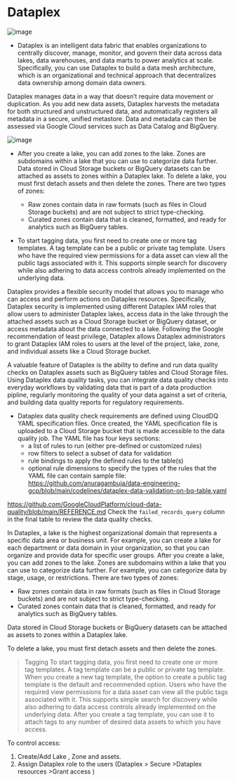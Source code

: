 # Dataplex

![image](https://github.com/user-attachments/assets/79be532d-24f5-458e-93d8-17e56c4d3dac)

- Dataplex is an intelligent data fabric that enables organizations to centrally discover, manage, monitor, and govern their data across data lakes, data warehouses, and data marts to power analytics at scale. Specifically, you can use Dataplex to build a data mesh architecture, which is an organizational and technical approach that decentralizes data ownership among domain data owners.

Dataplex manages data in a way that doesn’t require data movement or duplication. As you add new data assets, Dataplex harvests the metadata for both structured and unstructured data, and automatically registers all metadata in a secure, unified metastore. Data and metadata can then be assessed via Google Cloud services such as Data Catalog and BigQuery.

![image](https://github.com/user-attachments/assets/cb688470-b9d6-47d3-86d4-bc75190acda5)


- After you create a lake, you can add zones to the lake. Zones are subdomains within a lake that you can use to categorize data further. Data stored in Cloud Storage buckets or BigQuery datasets can be attached as assets to zones within a Dataplex lake. To delete a lake, you must first detach assets and then delete the zones. There are two types of zones:
  - Raw zones contain data in raw formats (such as files in Cloud Storage buckets) and are not subject to strict type-checking.
  - Curated zones contain data that is cleaned, formatted, and ready for analytics such as BigQuery tables.
 
- To start tagging data, you first need to create one or more tag templates. A tag template can be a public or private tag template. Users who have the required view permissions for a data asset can view all the public tags associated with it. This supports simple search for discovery while also adhering to data access controls already implemented on the underlying data.

Dataplex provides a flexible security model that allows you to manage who can access and perform actions on Dataplex resources. Specifically, Dataplex security is implemented using different Dataplex IAM roles that allow users to administer Dataplex lakes, access data in the lake through the attached assets such as a Cloud Storage bucket or BigQuery dataset, or access metadata about the data connected to a lake.
Following the Google recommendation of least privilege, Dataplex allows Dataplex administrators to grant Dataplex IAM roles to users at the level of the project, lake, zone, and individual assets like a Cloud Storage bucket.

A valuable feature of Dataplex is the ability to define and run data quality checks on Dataplex assets such as BigQuery tables and Cloud Storage files. Using Dataplex data quality tasks, you can integrate data quality checks into everyday workflows by validating data that is part of a data production pipline, regularly monitoring the quality of your data against a set of criteria, and building data quality reports for regulatory requirements.

- Dataplex data quality check requirements are defined using CloudDQ YAML specification files. Once created, the YAML specification file is uploaded to a Cloud Storage bucket that is made accessible to the data quality job. The YAML file has four keys sections:
  - a list of rules to run (either pre-defined or customized rules)
  - row filters to select a subset of data for validation
  - rule bindings to apply the defined rules to the table(s)
  - optional rule dimensions to specify the types of the rules that the YAML file can contain
sample file: https://github.com/anuragambuja/data-engineering-gcp/blob/main/codelines/dataplex-data-validation-on-bq-table.yaml

https://github.com/GoogleCloudPlatform/cloud-data-quality/blob/main/REFERENCE.md
Check the `failed_records_query` column in the final table to review the data quality checks. 


In Dataplex, a lake is the highest organizational domain that represents a specific data area or business unit. For example, you can create a lake for each department or data domain in your organization, so that you can organize and provide data for specific user groups.
After you create a lake, you can add zones to the lake. Zones are subdomains within a lake that you can use to categorize data further. For example, you can categorize data by stage, usage, or restrictions.
There are two types of zones:
- Raw zones contain data in raw formats (such as files in Cloud Storage buckets) and are not subject to strict type-checking.
- Curated zones contain data that is cleaned, formatted, and ready for analytics such as BigQuery tables.

Data stored in Cloud Storage buckets or BigQuery datasets can be attached as assets to zones within a Dataplex lake.

To delete a lake, you must first detach assets and then delete the zones.

> Tagging 
To start tagging data, you first need to create one or more tag templates. A tag template can be a public or private tag template. When you create a new tag template, the option to create a public tag template is the default and recommended option. Users who have the required view permissions for a data asset can view all the public tags associated with it. This supports simple search for discovery while also adhering to data access controls already implemented on the underlying data.
After you create a tag template, you can use it to attach tags to any number of desired data assets to which you have access.



To control access:
1. Create/Add Lake , Zone and assets.
2. Assign Dataplex role to the users (Dataplex > Secure >Dataplex resources >Grant access )






